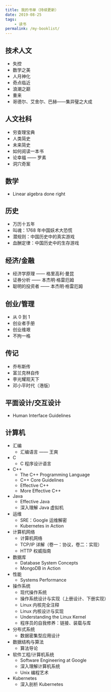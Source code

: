 ```yaml
---
title: 我的书单（持续更新）
date: 2019-08-25
tags:
    - 读书
permalink: /my-booklist/
---
```


## 技术人文

-   失控
-   数学之美
-   人月神化
-   奇点临近
-   浪潮之巅
-   重来
-   哥德尔、艾舍尔、巴赫——集异璧之大成

## 人文社科

-   穷查理宝典
-   人类简史
-   未来简史
-   如何阅读一本书
-   论幸福 —— 罗素
-   洞穴奇案

## 数学

-   Linear algebra done right

## 历史

-   万历十五年
-   叫魂：1768 年中国妖术大恐慌
-   潜规则：中国历史中的真实游戏
-   血酬定律：中国历史中的生存游戏

## 经济/金融

-   经济学原理 —— 格里高利·曼昆
-   证券分析 —— 本杰明·格雷厄姆
-   聪明的投资者 —— 本杰明·格雷厄姆

## 创业/管理

-   从 0 到 1
-   创业者手册
-   创业维艰
-   不拘一格

## 传记

-   乔布斯传
-   富兰克林自传
-   李光耀观天下
-   邓小平时代（港版）

## 平面设计/交互设计

-   Human Interface Guidelines

## 计算机

-   汇编
    -   汇编语言 —— 王爽
-   C
    -   C 程序设计语言
-   C++
    -   The C++ Programming Language
    -   C++ Core Guidelines
    -   Effective C++
    -   More Effective C++
-   Java
    -   Effective Java
    -   深入理解 Java 虚拟机
-   运维
    -   SRE：Google 运维解密
    -   Kubernetes in Action
-   计算机网络
    -   计算机网络
    -   TCP/IP 详解（卷一：协议，卷二：实现）
    -   HTTP 权威指南
-   数据库
    -   Database System Concepts
    -   MongoDB in Action
-   性能
    -   Systems Performance
-   操作系统
    -   现代操作系统
    -   操作系统设计与实现（上册设计、下册实现）
    -   Linux 内核完全注释
    -   Linux 内核设计与实现
    -   Understanding the Linux Kernel
    -   程序员的自我修养：链接、装载与库
-   分布式系统
    -   数据密集型应用设计
-   数据结构与算法
    -   算法导论
-   软件工程/计算机系统
    -   Software Engineering at Google
    -   深入理解计算机系统
    -   Unix 编程艺术
-   Kubernetes
    -   深入剖析 Kubernetes
